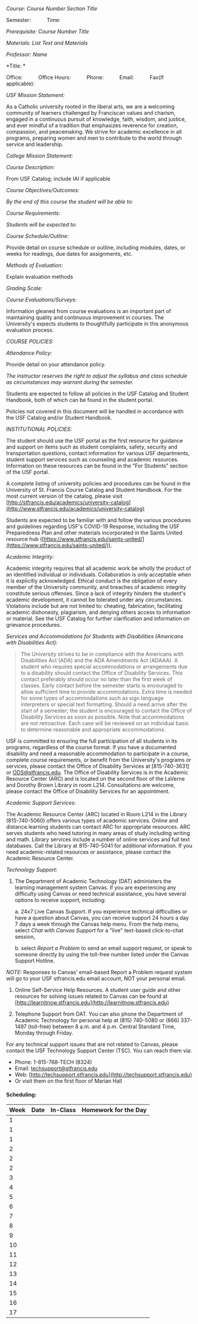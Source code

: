 *Course: Course Number Section Title*

Semester:      
Time:      

*Prerequisite: Course Number Title*

*Materials: List Text and Materials*

*Professor: Name*

*Title: *

Office:      
Office Hours:      
Phone:      
Email:      
Fax(If applicable):      

*USF Mission Statement:*

As a Catholic university rooted in the liberal arts, we are a welcoming community of learners challenged by Franciscan values and charism, engaged in a continuous pursuit of knowledge, faith, wisdom, and justice, and ever mindful of a tradition that emphasizes reverence for creation, compassion, and peacemaking. We strive for academic excellence in all programs, preparing women and men to contribute to the world
through service and leadership.

*College Mission Statement:*

*Course Description:*

From USF Catalog; include IAI if applicable

*Course Objectives/Outcomes:*

*By the end of this course the student will be able to:*

*Course Requirements:* 

*Students will be expected to:*

*Course Schedule/Outline:*

Provide detail on course schedule or outline, including modules, dates, or weeks for readings, due dates for assignments, etc.

*Methods of Evaluation:*

Explain evaluation methods

*Grading Scale:*

*Course Evaluations/Surveys:*

Information gleaned from course evaluations is an important part of maintaining quality and continuous improvement in courses. The University's expects students to thoughtfully participate in this anonymous evaluation process.

*COURSE POLICIES:*

*Attendance Policy:*

Provide detail on your attendance policy.

*The instructor reserves the right to adjust the syllabus and class schedule as circumstances may warrant during the semester.*

Students are expected to follow all policies in the USF Catalog and Student Handbook, both of which can be found in the student portal.

Policies not covered in this document will be handled in accordance with the USF Catalog and/or Student Handbook.

*INSTITUTIONAL POLICIES:*

The student should use the USF portal as the first resource for guidance and support on items such as student complaints, safety, security and transportation questions, contact information for various USF departments, student support services such as counseling and academic resources. Information on these resources can be found in the "For Students" section of the USF portal.

A complete listing of university policies and procedures can be found in the University of St. Francis Course Catalog and Student Handbook. For
the most current version of the catalog, please visit [http://stfrancis.edu/academics/university-catalog](http://www.stfrancis.edu/academics/university-catalog)

Students are expected to be familiar with and follow the various procedures and guidelines regarding USF's COVID-19 Response, including the USF Preparedness Plan and other materials incorporated in the Saints United resource hub ([https://www.stfrancis.edu/saints-united/](https://www.stfrancis.edu/saints-united/)).

*Academic Integrity:*

Academic integrity requires that all academic work be wholly the product of an identified individual or individuals. Collaboration is only acceptable when it is explicitly acknowledged. Ethical conduct is the obligation of every member of the University community, and breaches of academic integrity constitute serious offenses. Since a lack of integrity hinders the student's academic development, it cannot be tolerated under any circumstances. Violations include but are not
limited to: cheating, fabrication, facilitating academic dishonesty, plagiarism, and denying others access to information or material. See the USF Catalog for further clarification and information on grievance procedures.

*Services and Accommodations for Students with Disabilities (Americans with Disabilities Act):*

> The University strives to be in compliance with the Americans with Disabilities Act (ADA) and the ADA Amendments Act (ADAAA). A student who requires special accommodations or arrangements due to a disability should contact the Office of Disability Services. This contact preferably should occur no later than the first week of classes. Early contact before the semester starts is encouraged to allow sufficient time to provide accommodations. Extra time is needed for some types of accommodations such as sign language interpreters or special text formatting. Should a need arrive after the start of a semester; the student is encouraged to contact the Office of Disability Services as soon as possible. Note that accommodations are not retroactive. Each case will be reviewed on an individual basis to determine reasonable and appropriate accommodations.

USF is committed to ensuring the full participation of all students in its programs, regardless of the course format. If you have a documented disability and need a reasonable accommodation to participate in a course, complete course requirements, or benefit from the University's programs or services, please contact the Office of Disability Services at [815-740-3631] or [ODS@stfrancis.edu](ODS@stfrancis.edu). The Office of Disability Services is in the Academic Resource Center (ARC) and is located on the second floor of the LaVerne and Dorothy Brown Library in room L214. Consultations are welcome, please contact the Office of Disability Services for an appointment.

*Academic Support Services:*

The Academic Resource Center (ARC) located in Room L214 in the Library (815-740-5060) offers various types of academic services. Online and distance learning students can contact ARC for appropriate resources. ARC serves students who need tutoring in many areas of study including writing and math. Library services include a number of online services and full text databases. Call the Library at 815-740-5041 for additional information. If you need academic-related resources or assistance, please contact the Academic Resource Center.

*Technology Support:*

1. The Department of Academic Technology (DAT) administers the learning management system Canvas. If you are experiencing any difficulty using Canvas or need technical assistance, you have several options to receive support, including:

    a. 24x7 Live Canvas Support. If you experience technical difficulties or have a question about Canvas, you can receive support 24 hours a day 7 days a week through the Canvas help menu. From the help menu, select *Chat with Canvas Support* for a "live" text-based click-to-chat session,

    b. select *Report a Problem* to send an email support request, or speak to someone directly by using the toll-free number listed under the Canvas Support Hotline.

*NOTE:* Responses to Canvas' email-based Report a Problem request system will go to your USF stfrancis.edu email account, NOT your personal email.

1. Online Self-Service Help Resources. A student user guide and other resources for solving issues related to Canvas can be found at [http://learnitnow.stfrancis.edu](http://learnitnow.stfrancis.edu)

2. Telephone Support from DAT. You can also phone the Department of Academic Technology for personal help at (815) 740-5080 or (866) 337-1497 (toll-free) between 8 a.m. and 4 p.m. Central Standard Time, Monday through Friday.

For any technical support issues that are not related to Canvas, please contact the USF Technology Support Center (TSC). You can reach them via:

* Phone: 1-815-768-TECH (8324)
* Email: [techsupport@stfrancis.edu](techsupport@stfrancis.edu)
* Web: [http://techsupport.stfrancis.edu](http://techsupport.stfrancis.edu)
* Or visit them on the first floor of Marian Hall

#### Scheduling:

| Week | Date | In-Class | Homework for the Day |
|---|---|---|---|
| 1 |   |   |   |
| 1 |   |   |   |
| 1 |   |   |   |
| 2 |   |   |   |
| 2 |   |   |   |
| 2 |   |   |   |
| 3 |   |   |   |
| 4 |   |   |   |
| 5 |   |   |   |
| 6 |   |   |   |
| 7 |   |   |   |
| 8 |   |   |   |
| 9 |   |   |   |
| 10 |   |   |   |
| 11 |   |   |   |
| 12 |   |   |   |
| 13 |   |   |   |
| 14 |   |   |   |
| 15 |   |   |   |
| 16 |   |   |   |
| 17 |   |   |   |
